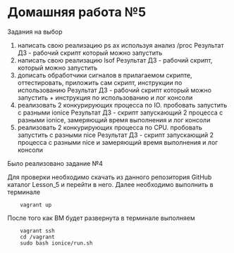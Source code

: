 # Домашняя работа №5

Задания на выбор
1) написать свою реализацию ps ax используя анализ /proc
  Результат ДЗ - рабочий скрипт который можно запустить
2) написать свою реализацию lsof
  Результат ДЗ - рабочий скрипт, который можно запустить
3) дописать обработчики сигналов в прилагаемом скрипте, оттестировать, приложить сам скрипт, инструкции по использованию
  Результат ДЗ - рабочий скрипт который можно запустить + инструкция по использованию и лог консоли
4) реализовать 2 конкурирующих процесса по IO. пробовать запустить с разными ionice
  Результат ДЗ - скрипт запускающий 2 процесса с разными ionice, замеряющий время выполнения и лог консоли
5) реализовать 2 конкурирующих процесса по CPU. пробовать запустить с разными nice
  Результат ДЗ - скрипт запускающий 2 процесса с разными nice и замеряющий время выполнения и лог консоли

Было реализовано задание №4

Для проверки необходимо скачать из данного репозитория GitHub каталог Lesson_5 и перейти в него.
Далее необходимо выполнить в терминале

		vagrant up

После того как ВМ будет развернута в терминале выполняем

        vagrant ssh
        cd /vagrant
        sudo bash ionice/run.sh
